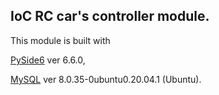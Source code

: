 ## IoC RC car's controller module.


This module is built with

[PySide6](https://www.qt.io/qt-for-python) ver 6.6.0,

[MySQL](https://www.mysql.com/) ver 8.0.35-0ubuntu0.20.04.1 (Ubuntu).
